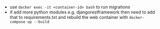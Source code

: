 - use ```docker exec -it <container-id> bash``` to run migrations
- if add more python modules e.g. djangorestframework then need to add that to requirements.txt and rebuild the web container with ```docker-compose up --build```